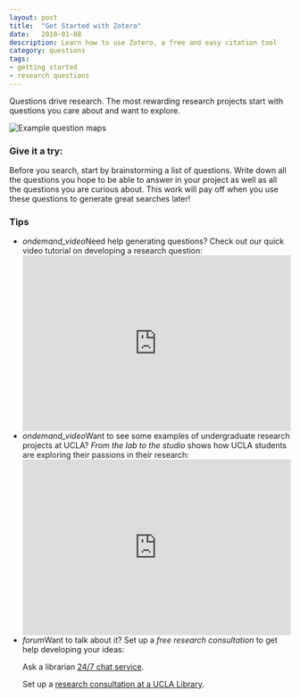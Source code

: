 ```yaml
---
layout: post
title:  "Get Started with Zotero"
date:   2010-01-08
description: Learn how to use Zotero, a free and easy citation tool 
category: questions
tags:
- getting started
- research questions
---
```


<p class="intro">Questions drive research. The most rewarding  research projects start with questions you care about and want to explore.</p>

<img class="responsive-img materialboxed" src="{{ '/assets/img/content/question-map-examples.jpg' | prepend: site.baseurl }}" alt="Example question maps" data-caption="Example question maps"> 

### Give it a try:

<p class="flow-text">Before you search, start by brainstorming a list of questions. Write down all the questions you hope to be able to answer in your project as well as all the questions you are curious about. This work will pay off when you use these questions to generate great searches later!</p>

### Tips

<ul class="collapsible" data-collapsible="expandable">
    <li>
      <div class="collapsible-header"><i class="material-icons">ondemand_video</i>Need help generating questions? Check out our quick video tutorial on developing a research question:</div>
      <div class="collapsible-body"><iframe width="100%" height="315" src="https://www.youtube.com/embed/jj-F6YVtsxI?list=PLV8eqWoGXke5D5bmwscUhow1RJKWZmMRZ" frameborder="0" allowfullscreen></iframe></div>
    </li>
    <li>
      <div class="collapsible-header"><i class="material-icons">ondemand_video</i>Want to see some examples of undergraduate research projects at UCLA? <em>From the lab to the studio</em> shows how UCLA students are exploring their passions in their research:</div>
      <div class="collapsible-body"><iframe width="100%" height="315" src="https://www.youtube.com/embed/ZEoosFwqi-Q?list=PLV8eqWoGXke5D5bmwscUhow1RJKWZmMRZ" frameborder="0" allowfullscreen></iframe></div>
    </li>
    <li>
      <div class="collapsible-header"><i class="material-icons">forum</i>Want to talk about it? Set up a <em>free research consultation</em> to get help developing your ideas:</div>
      <div class="collapsible-body">
        <p>Ask a librarian <a href="http://library.ucla.edu/questions" target="_blank">24/7 chat service</a>.</p>
          <p>Set up a <a href="http://library.ucla.edu/questions" target="_blank">research consultation at a UCLA Library</a>.</p>
      </div>
    </li>
  </ul>
